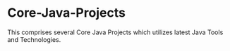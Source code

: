 # Core-Java-Projects
This comprises several Core Java Projects which utilizes latest Java Tools and Technologies. 
